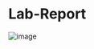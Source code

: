# Lab-Report
![image](https://github.com/user-attachments/assets/017c27d2-325a-41a3-9deb-96a188d131e4)
